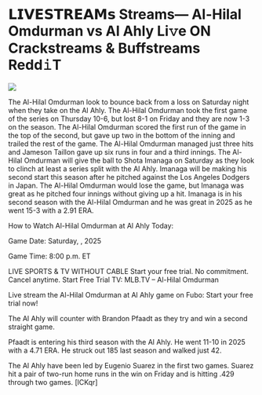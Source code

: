 # 𝗟𝗜𝗩𝗘𝗦𝗧𝗥𝗘𝗔𝗠𝘀 Streams— Al-Hilal Omdurman vs Al Ahly Li𝚟e ON Crackstreams & Buffstreams Redd𝚒T  
  
  
[![](https://i.imgur.com/qSNzIqt.png)](https://movie.rssnews.media/GlqIxSODo.php)  
  
The Al-Hilal Omdurman look to bounce back from a loss on Saturday night when they take on the Al Ahly. The Al-Hilal Omdurman took the first game of the series on Thursday 10-6, but lost 8-1 on Friday and they are now 1-3 on the season. The Al-Hilal Omdurman scored the first run of the game in the top of the second, but gave up two in the bottom of the inning and trailed the rest of the game. The Al-Hilal Omdurman managed just three hits and Jameson Taillon gave up six runs in four and a third innings. The Al-Hilal Omdurman will give the ball to Shota Imanaga on Saturday as they look to clinch at least a series split with the Al Ahly. Imanaga will be making his second start this season after he pitched against the Los Angeles Dodgers in Japan. The Al-Hilal Omdurman would lose the game, but Imanaga was great as he pitched four innings without giving up a hit. Imanaga is in his second season with the Al-Hilal Omdurman and he was great in 2025 as he went 15-3 with a 2.91 ERA.

How to Watch Al-Hilal Omdurman at Al Ahly Today:

Game Date: Saturday, , 2025

Game Time: 8:00 p.m. ET

LIVE SPORTS & TV WITHOUT CABLE
Start your free trial. No commitment. Cancel anytime.
Start Free Trial
TV: MLB.TV – Al-Hilal Omdurman

Live stream the Al-Hilal Omdurman at Al Ahly game on Fubo: Start your free trial now!

The Al Ahly will counter with Brandon Pfaadt as they try and win a second straight game.

Pfaadt is entering his third season with the Al Ahly. He went 11-10 in 2025 with a 4.71 ERA. He struck out 185 last season and walked just 42.

The Al Ahly have been led by Eugenio Suarez in the first two games. Suarez hit a pair of two-run home runs in the win on Friday and is hitting .429 through two games. [lCKqr]